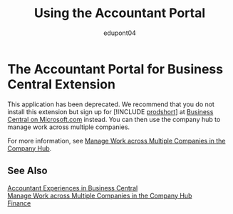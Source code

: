 ﻿---
title: Using the Accountant Portal
description: Provides information about the Accountant Portal extension.
author: edupont04

ms.service: dynamics365-business-central
ms.topic: article
ms.devlang: na
ms.tgt_pltfrm: na
ms.workload: na
ms. search.keywords: 
ms.date: 10/01/2020
ms.author: edupont

---
# The Accountant Portal for Business Central Extension

This application has been deprecated. We recommend that you do not install this extension but sign up for [!INCLUDE [prodshort](includes/prodshort.md)] at [Business Central on Microsoft.com](https://dynamics.microsoft.com/business-central/overview/) instead. You can then use the company hub to manage work across multiple companies.

For more information, see [Manage Work across Multiple Companies in the Company Hub](company-hub.md).  

## See Also

[Accountant Experiences in Business Central](finance-accounting.md)  
[Manage Work across Multiple Companies in the Company Hub](company-hub.md)  
[Finance](finance.md)  
